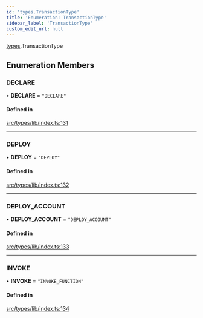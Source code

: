 ```yaml
---
id: 'types.TransactionType'
title: 'Enumeration: TransactionType'
sidebar_label: 'TransactionType'
custom_edit_url: null
---
```


[types](../namespaces/types.md).TransactionType

## Enumeration Members

### DECLARE

• **DECLARE** = `"DECLARE"`

#### Defined in

[src/types/lib/index.ts:131](https://github.com/starknet-io/starknet.js/blob/v5.19.5/src/types/lib/index.ts#L131)

---

### DEPLOY

• **DEPLOY** = `"DEPLOY"`

#### Defined in

[src/types/lib/index.ts:132](https://github.com/starknet-io/starknet.js/blob/v5.19.5/src/types/lib/index.ts#L132)

---

### DEPLOY_ACCOUNT

• **DEPLOY_ACCOUNT** = `"DEPLOY_ACCOUNT"`

#### Defined in

[src/types/lib/index.ts:133](https://github.com/starknet-io/starknet.js/blob/v5.19.5/src/types/lib/index.ts#L133)

---

### INVOKE

• **INVOKE** = `"INVOKE_FUNCTION"`

#### Defined in

[src/types/lib/index.ts:134](https://github.com/starknet-io/starknet.js/blob/v5.19.5/src/types/lib/index.ts#L134)

